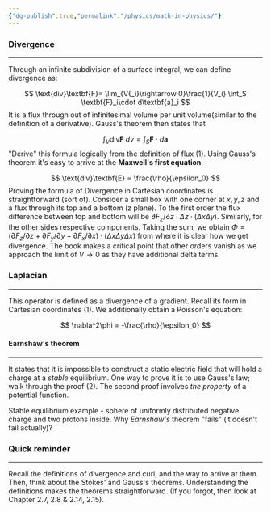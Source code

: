 ```yaml
---
{"dg-publish":true,"permalink":"/physics/math-in-physics/"}
---
```



### Divergence
---
Through an infinite subdivision of a surface integral, we can define divergence as:

$$
\text{div}\textbf{F}= \lim_{V{_i}\rightarrow 0}\frac{1}{V_i} \int_S \textbf{F}_i\cdot d\textbf{a}_i
$$
It is a flux through out of infinitesimal volume per unit volume(similar to the definition of a derivative). Gauss's theorem then states that

$$
\int_V \text{div}\textbf{F}\; dv = \int_S \textbf{F} \cdot d\textbf{a}
$$
"Derive" this formula logically from the definition of flux (1). Using Gauss's theorem it's easy to arrive at the **Maxwell's first equation**: 

$$
\text{div}\textbf{E} = \frac{\rho}{\epsilon_0}
$$
Proving the formula of Divergence in Cartesian coordinates is straightforward (sort of). Consider a small box with one corner at $x,y,z$ and a flux through its top and a bottom (z plane). To the first order the flux difference between top and bottom will be $\partial F_z/\partial z \cdot \Delta z \cdot (\Delta x \Delta y)$. Similarly, for the other sides respective components. Taking the sum, we obtain $\Phi = (\partial F_z/\partial z + \partial F_y/\partial y + \partial F_x/\partial x) \cdot (\Delta x \Delta y \Delta x)$ from where it is clear how we get divergence.
The book makes a critical point that other orders vanish as we approach the limit of $V\rightarrow 0$ as they have additional delta terms.
### Laplacian 
---
This operator is defined as a divergence of a gradient. Recall its form in Cartesian coordinates (1). We additionally obtain a Poisson's equation: 

$$
\nabla^2\phi = -\frac{\rho}{\epsilon_0}
$$

#### Earnshaw's theorem 
---
It states that it is impossible to construct a static electric field that will hold a charge at a *stable* equilibrium. One way to prove it is to use Gauss's law; walk through the proof (2). The second proof involves *the property* of a potential function.

Stable equilibrium example - sphere of uniformly distributed negative charge and two protons inside. Why *Earnshaw's* theorem "fails" (it doesn't fail actually)?

### Quick reminder
---
Recall the definitions of divergence and curl, and the way to arrive at them. Then, think about the Stokes' and Gauss's theorems. Understanding the definitions makes the theorems straightforward. (If you forgot, then look at Chapter 2.7, 2.8 & 2.14, 2.15).
